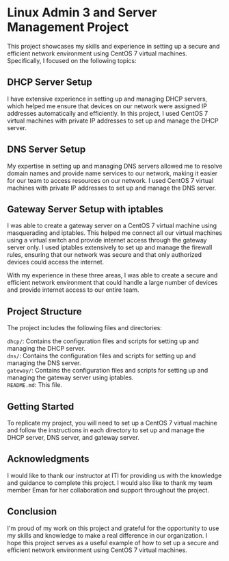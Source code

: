 # Linux Admin 3 and Server Management Project
This project showcases my skills and experience in setting up a secure and efficient network environment using CentOS 7 virtual machines. Specifically, I focused on the following topics:

## DHCP Server Setup
I have extensive experience in setting up and managing DHCP servers, which helped me ensure that devices on our network were assigned IP addresses automatically and efficiently. In this project, I used CentOS 7 virtual machines with private IP addresses to set up and manage the DHCP server.

## DNS Server Setup
My expertise in setting up and managing DNS servers allowed me to resolve domain names and provide name services to our network, making it easier for our team to access resources on our network. I used CentOS 7 virtual machines with private IP addresses to set up and manage the DNS server.

## Gateway Server Setup with iptables
I was able to create a gateway server on a CentOS 7 virtual machine using masquerading and iptables. This helped me connect all our virtual machines using a virtual switch and provide internet access through the gateway server only. I used iptables extensively to set up and manage the firewall rules, ensuring that our network was secure and that only authorized devices could access the internet.

With my experience in these three areas, I was able to create a secure and efficient network environment that could handle a large number of devices and provide internet access to our entire team.

## Project Structure
The project includes the following files and directories:

`dhcp/`: Contains the configuration files and scripts for setting up and managing the DHCP server.<br>
`dns/`: Contains the configuration files and scripts for setting up and managing the DNS server.<br>
`gateway/`: Contains the configuration files and scripts for setting up and managing the gateway server using iptables.<br>
`README.md`: This file.
## Getting Started
To replicate my project, you will need to set up a CentOS 7 virtual machine and follow the instructions in each directory to set up and manage the DHCP server, DNS server, and gateway server.

## Acknowledgments
I would like to thank our instructor at ITI for providing us with the knowledge and guidance to complete this project. I would also like to thank my team member Eman for her collaboration and support throughout the project.

## Conclusion
I'm proud of my work on this project and grateful for the opportunity to use my skills and knowledge to make a real difference in our organization. I hope this project serves as a useful example of how to set up a secure and efficient network environment using CentOS 7 virtual machines.




